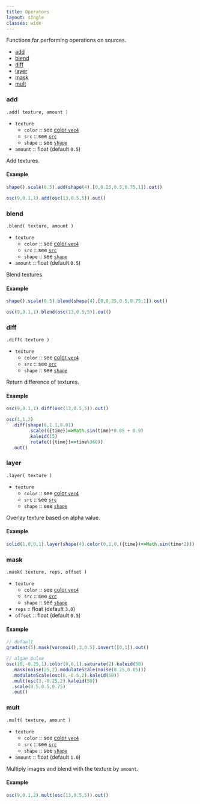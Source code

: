 ```yaml
---
title: Operators
layout: single
classes: wide
---
```

Functions for performing operations on sources.

- [add](#add)
- [blend](#blend)
- [diff](#diff)
- [layer](#layer)
- [mask](#mask)
- [mult](#mult)

### add

`.add( texture, amount )`

* `texture`
  * `color` :: see [color `vec4`](#color-vec4)
  * `src` :: see [`src`](#src)
  * `shape` :: see [`shape`](#shape)
* `amount` :: float (default `0.5`)

Add textures.

#### Example

```javascript
shape().scale(0.5).add(shape(4),[0,0.25,0.5,0.75,1]).out()

osc(9,0.1,1).add(osc(13,0.5,5)).out()
```

### blend

`.blend( texture, amount )`

* `texture`
  * `color` :: see [color `vec4`](#color-vec4)
  * `src` :: see [`src`](#src)
  * `shape` :: see [`shape`](#shape)
* `amount` :: float (default `0.5`)

Blend textures.

#### Example

```javascript
shape().scale(0.5).blend(shape(4),[0,0.25,0.5,0.75,1]).out()

osc(9,0.1,1).blend(osc(13,0.5,5)).out()
```

### diff

`.diff( texture )`

* `texture`
  * `color` :: see [color `vec4`](#color-vec4)
  * `src` :: see [`src`](#src)
  * `shape` :: see [`shape`](#shape)

Return difference of textures.

#### Example

```javascript
osc(9,0.1,1).diff(osc(13,0.5,5)).out()

osc(1,1,2)
  .diff(shape(6,1.1,0.01)
        .scale(({time})=>Math.sin(time)*0.05 + 0.9)
        .kaleid(15)
        .rotate(({time})=>time%360))
  .out()
```

### layer

`.layer( texture )`

* `texture`
  * `color` :: see [color `vec4`](#color-vec4)
  * `src` :: see [`src`](#src)
  * `shape` :: see [`shape`](#shape)

Overlay texture based on alpha value.

#### Example

```javascript
solid(1,0,0,1).layer(shape(4).color(0,1,0,({time})=>Math.sin(time*2))).out()
```

### mask

`.mask( texture, reps, offset )`

* `texture`
  * `color` :: see [color `vec4`](#color-vec4)
  * `src` :: see [`src`](#src)
  * `shape` :: see [`shape`](#shape)
* `reps` :: float (default `3.0`)
* `offset` :: float (default `0.5`)

#### Example

```javascript
// default
gradient(5).mask(voronoi(),3,0.5).invert([0,1]).out()

// algae pulse
osc(10,-0.25,1).color(0,0,1).saturate(2).kaleid(50)
  .mask(noise(25,2).modulateScale(noise(0.25,0.05)))
  .modulateScale(osc(6,-0.5,2).kaleid(50))
  .mult(osc(3,-0.25,2).kaleid(50))
  .scale(0.5,0.5,0.75)
  .out()
```

### mult

`.mult( texture, amount )`

* `texture`
  * `color` :: see [color `vec4`](#color-vec4)
  * `src` :: see [`src`](#src)
  * `shape` :: see [`shape`](#shape)
* `amount` :: float (default `1.0`)

Multiply images and blend with the texture by `amount`.

#### Example

```javascript
osc(9,0.1,2).mult(osc(13,0.5,5)).out()
```
